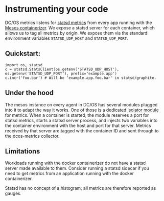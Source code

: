 # Instrumenting your code

DC/OS metrics listens for [statsd metrics][statsd-spec] from every app running with the
[Mesos containerizer][mesos-ucr]. We expose a statsd server for each container, which allows us to tag all metrics by
origin. We expose them via the standard environment variables `STATSD_UDP_HOST` and `STATSD_UDP_PORT`. 

## Quickstart:

```
import os, statsd
c = statsd.StatsClient(os.getenv('STATSD_UDP_HOST'), os.getenv('STATSD_UDP_PORT'), prefix='example.app')
c.incr('foo.bar') # Will be ‘example.app.foo.bar' in statsd/graphite. 
```

## Under the hood

The mesos instance on every agent in DC/OS has several modules plugged into it to adapt the way it works. One of those
is a dedicated [isolator module][mesos-isolator] for metrics. When a container is started, the module reserves a port 
for statsd metrics, starts a statsd server process, and injects two variables into the container environment with the
host and port for that server. Metrics received by that server are tagged with the container ID and sent through to the
dcos-metrics collector. 

## Limitations

Workloads running with the docker containerizer do not have a statsd server made available to them. Consider running a
statsd sidecar if you need to get metrics from an application running with the docker containerizer.

Statsd has no concept of a histogram; all metrics are therefore reported as gauges.

[statsd-spec]: https://github.com/b/statsd_spec
[mesos-ucr]: http://mesos.apache.org/documentation/latest/container-image/
[mesos-isolator]: http://mesos.apache.org/documentation/latest/modules/#isolator
